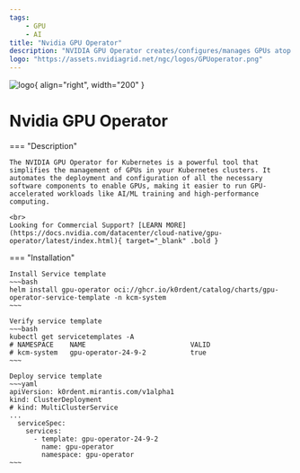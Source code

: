 ```yaml
---
tags:
    - GPU 
    - AI
title: "Nvidia GPU Operator"
description: "NVIDIA GPU Operator creates/configures/manages GPUs atop Kubernetes."
logo: "https://assets.nvidiagrid.net/ngc/logos/GPUoperator.png"
---
```

![logo](https://assets.nvidiagrid.net/ngc/logos/GPUoperator.png){ align="right", width="200" }
# Nvidia GPU Operator

=== "Description"

    The NVIDIA GPU Operator for Kubernetes is a powerful tool that simplifies the management of GPUs in your Kubernetes clusters. It automates the deployment and configuration of all the necessary software components to enable GPUs, making it easier to run GPU-accelerated workloads like AI/ML training and high-performance computing.

    <br>
    Looking for Commercial Support? [LEARN MORE](https://docs.nvidia.com/datacenter/cloud-native/gpu-operator/latest/index.html){ target="_blank" .bold }


=== "Installation"

    Install Service template
    ~~~bash
    helm install gpu-operator oci://ghcr.io/k0rdent/catalog/charts/gpu-operator-service-template -n kcm-system
    ~~~

    Verify service template
    ~~~bash
    kubectl get servicetemplates -A
    # NAMESPACE    NAME                          VALID
    # kcm-system   gpu-operator-24-9-2           true
    ~~~

    Deploy service template
    ~~~yaml
    apiVersion: k0rdent.mirantis.com/v1alpha1
    kind: ClusterDeployment
    # kind: MultiClusterService
    ...
      serviceSpec:
        services:
          - template: gpu-operator-24-9-2
            name: gpu-operator
            namespace: gpu-operator
    ~~~
